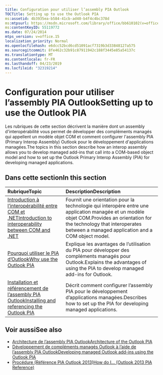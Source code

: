 ```yaml
---
title: Configuration pour utiliser l’assembly PIA Outlook
TOCTitle: Setting up to use the Outlook PIA
ms:assetid: 4b3935ea-b584-41cb-ad40-b4f4c4bc378d
ms:mtpsurl: https://msdn.microsoft.com/library/office/bb610102(v=office.15)
ms:contentKeyID: 55119772
ms.date: 07/24/2014
mtps_version: v=office.15
localization_priority: Normal
ms.openlocfilehash: e6dcc52bcd6cd51091acf7319b3d33848127a575
ms.sourcegitcommit: 8fe462c32b91c87911942c188f3445e85a54137c
ms.translationtype: MT
ms.contentlocale: fr-FR
ms.lasthandoff: 04/23/2019
ms.locfileid: "32319214"
---
```

# <a name="setting-up-to-use-the-outlook-pia"></a><span data-ttu-id="cd99d-102">Configuration pour utiliser l’assembly PIA Outlook</span><span class="sxs-lookup"><span data-stu-id="cd99d-102">Setting up to use the Outlook PIA</span></span>

<span data-ttu-id="cd99d-103">Les rubriques de cette section décrivent la manière dont un assembly d'interopérabilité vous permet de développer des compléments managés qui appellent un modèle objet COM et comment configurer l'assembly PIA (Primary Interop Assembly) Outlook pour le développement d'applications managées.</span><span class="sxs-lookup"><span data-stu-id="cd99d-103">The topics in this section describe how an interop assembly allows you to develop managed add-ins that call into a COM-based object model and how to set up the Outlook Primary Interop Assembly (PIA) for developing managed applications.</span></span>

## <a name="in-this-section"></a><span data-ttu-id="cd99d-104">Dans cette section</span><span class="sxs-lookup"><span data-stu-id="cd99d-104">In this section</span></span>

|<span data-ttu-id="cd99d-105">Rubrique</span><span class="sxs-lookup"><span data-stu-id="cd99d-105">Topic</span></span>|<span data-ttu-id="cd99d-106">Description</span><span class="sxs-lookup"><span data-stu-id="cd99d-106">Description</span></span>|
|:----|:----------|
|[<span data-ttu-id="cd99d-107">Introduction à l’interopérabilité entre COM et .NET</span><span class="sxs-lookup"><span data-stu-id="cd99d-107">Introduction to interoperability between COM and .NET</span></span>](introduction-to-interoperability-between-com-and-net.md) |<span data-ttu-id="cd99d-108">Fournit une orientation pour la technologie qui interopère entre une application managée et un modèle objet COM.</span><span class="sxs-lookup"><span data-stu-id="cd99d-108">Provides an orientation for the technology that interoperates between a managed application and a COM object model.</span></span>|
|[<span data-ttu-id="cd99d-109">Pourquoi utiliser le PIA d’Outlook</span><span class="sxs-lookup"><span data-stu-id="cd99d-109">Why use the Outlook PIA</span></span>](why-use-the-outlook-pia.md) |<span data-ttu-id="cd99d-110">Explique les avantages de l’utilisation du PIA pour développer des compléments managés pour Outlook.</span><span class="sxs-lookup"><span data-stu-id="cd99d-110">Explains the advantages of using the PIA to develop managed add-ins for Outlook.</span></span>|
|[<span data-ttu-id="cd99d-111">Installation et référencement de l’assembly PIA Outlook</span><span class="sxs-lookup"><span data-stu-id="cd99d-111">Installing and referencing the Outlook PIA</span></span>](installing-and-referencing-the-outlook-pia.md) |<span data-ttu-id="cd99d-112">Décrit comment configurer l’assembly PIA pour le développement d’applications managées.</span><span class="sxs-lookup"><span data-stu-id="cd99d-112">Describes how to set up the PIA for developing managed applications.</span></span>|

## <a name="see-also"></a><span data-ttu-id="cd99d-113">Voir aussi</span><span class="sxs-lookup"><span data-stu-id="cd99d-113">See also</span></span>

- [<span data-ttu-id="cd99d-114">Architecture de l’assembly PIA Outlook</span><span class="sxs-lookup"><span data-stu-id="cd99d-114">Architecture of the Outlook PIA</span></span>](architecture-of-the-outlook-pia.md)
- [<span data-ttu-id="cd99d-115">Développement de compléments managés Outlook à l’aide de l’assembly PIA Outlook</span><span class="sxs-lookup"><span data-stu-id="cd99d-115">Developing managed Outlook add-ins using the Outlook PIA</span></span>](developing-managed-outlook-add-ins-using-the-outlook-pia.md)
- [<span data-ttu-id="cd99d-116">Procédure (Référence PIA Outlook 2013)</span><span class="sxs-lookup"><span data-stu-id="cd99d-116">How do I... (Outlook 2013 PIA Reference)</span></span>](how-do-i-outlook-2013-pia-reference.md)

